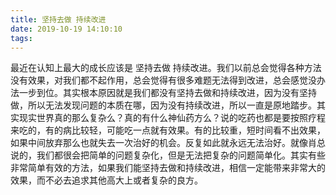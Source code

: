 ```yaml
---
title: 坚持去做 持续改进
date: 2019-10-19 14:10:10
tags:
---
```

最近在认知上最大的成长应该是 坚持去做 持续改进。我们以前总会觉得各种方法没有效果，对我们都不起作用，总会觉得有很多难题无法得到改进，总会感觉没办法一步到位。其实根本原因就是我们都没有坚持去做和持续改进，因为没有坚持做，所以无法发现问题的本质在哪，因为没有持续改进，所以一直是原地踏步。其实现实世界真的那么复杂么？真的有什么神仙药方么？说的吃药也都是要按照疗程来吃的，有的病比较轻，可能吃一点就有效果。有的比较重，短时间看不出效果，如果中间放弃那么也就失去一次治好的机会。反复如此就永远无法治好。就像肖总说的，我们都很会把简单的问题复杂化，但是无法把复杂的问题简单化。其实有些非常简单有效的方法，如果我们能坚持去做和持续改进，相信一定能带来非常大的效果，而不必去追求其他高大上或者复杂的良方。
